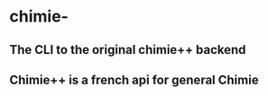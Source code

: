 # chimie-
## The CLI to the original chimie++ backend
## Chimie++ is a french api for general Chimie
